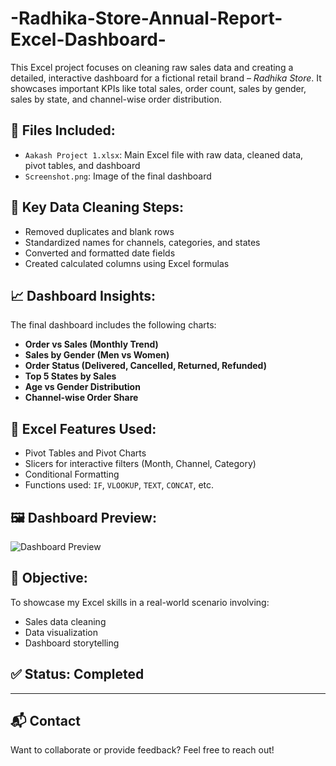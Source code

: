 # -Radhika-Store-Annual-Report-Excel-Dashboard-
This Excel project focuses on cleaning raw sales data and creating a detailed, interactive dashboard for a fictional retail brand – *Radhika Store*. It showcases important KPIs like total sales, order count, sales by gender, sales by state, and channel-wise order distribution.

## 📂 Files Included:
- `Aakash Project 1.xlsx`: Main Excel file with raw data, cleaned data, pivot tables, and dashboard
- `Screenshot.png`: Image of the final dashboard

## 🧹 Key Data Cleaning Steps:
- Removed duplicates and blank rows
- Standardized names for channels, categories, and states
- Converted and formatted date fields
- Created calculated columns using Excel formulas

## 📈 Dashboard Insights:
The final dashboard includes the following charts:
- **Order vs Sales (Monthly Trend)**
- **Sales by Gender (Men vs Women)**
- **Order Status (Delivered, Cancelled, Returned, Refunded)**
- **Top 5 States by Sales**
- **Age vs Gender Distribution**
- **Channel-wise Order Share**

## 🔧 Excel Features Used:
- Pivot Tables and Pivot Charts
- Slicers for interactive filters (Month, Channel, Category)
- Conditional Formatting
- Functions used: `IF`, `VLOOKUP`, `TEXT`, `CONCAT`, etc.

## 🖼️ Dashboard Preview:
![Dashboard Preview](Screenshot%202025-07-27%20123550.png)

## 🎯 Objective:
To showcase my Excel skills in a real-world scenario involving:
- Sales data cleaning
- Data visualization
- Dashboard storytelling

## ✅ Status: Completed

---

## 📬 Contact
Want to collaborate or provide feedback? Feel free to reach out!
